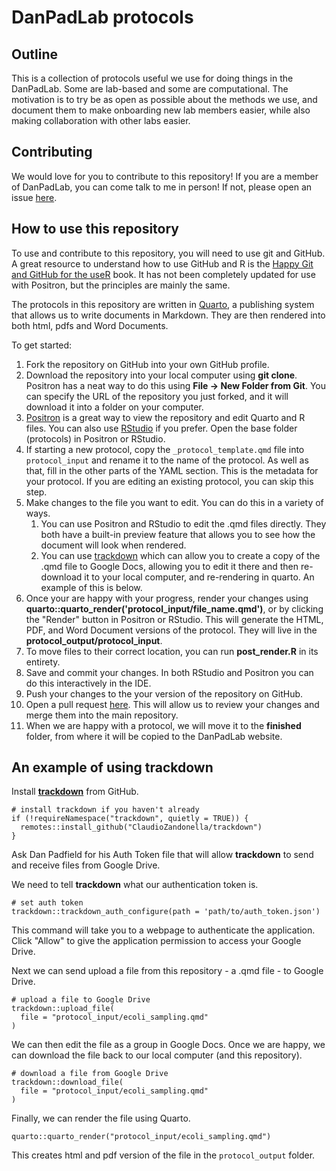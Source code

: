# DanPadLab protocols

## Outline

This is a collection of protocols useful we use for doing things in the DanPadLab. Some are lab-based and some are computational. The motivation is to try be as open as possible about the methods we use, and document them to make onboarding new lab members easier, while also making collaboration with other labs easier.

## Contributing

We would love for you to contribute to this repository! If you are a member of DanPadLab, you can come talk to me in person! If not, please open an issue [here](https://github.com/padpadpadpad/protocols/issues).

## How to use this repository

To use and contribute to this repository, you will need to use git and GitHub. A great resource to understand how to use GitHub and R is the [Happy Git and GitHub for the useR](https://happygitwithr.com/) book. It has not been completely updated for use with Positron, but the principles are mainly the same.

The protocols in this repository are written in [Quarto](https://quarto.org/), a publishing system that allows us to write documents in Markdown. They are then rendered into both html, pdfs and Word Documents.

To get started:

1. Fork the repository on GitHub into your own GitHub profile.
1. Download the repository into your local computer using **git clone**. Positron has a neat way to do this using **File -> New Folder from Git**. You can specify the URL of the repository you just forked, and it will download it into a folder on your computer.
1. [Positron](https://positron.posit.co/) is a great way to view the repository and edit Quarto and R files. You can also use [RStudio](https://posit.co/download/rstudio-desktop/) if you prefer. Open the base folder (protocols) in Positron or RStudio.
1. If starting a new protocol, copy the `_protocol_template.qmd` file into `protocol_input` and rename it to the name of the protocol. As well as that, fill in the other parts of the YAML section. This is the metadata for your protocol. If you are editing an existing protocol, you can skip this step.
1. Make changes to the file you want to edit. You can do this in a variety of ways.
    1. You can use Positron and RStudio to edit the .qmd files directly. They both have a built-in preview feature that allows you to see how the document will look when rendered.
    1. You can use [trackdown](https://github.com/claudiozandonella/trackdown/) which can allow you to create a copy of the .qmd file to Google Docs, allowing you to edit it there and then re-download it to your local computer, and re-rendering in quarto. An example of this is below.
1. Once your are happy with your progress, render your changes using **quarto::quarto_render('protocol_input/file_name.qmd')**, or by clicking the "Render" button in Positron or RStudio. This will generate the HTML, PDF, and Word Document versions of the protocol. They will live in the **protocol_output/protocol_input**.
1. To move files to their correct location, you can run **post_render.R** in its entirety.
1. Save and commit your changes. In both RStudio and Positron you can do this interactively in the IDE.
1. Push your changes to the your version of the repository on GitHub.
1. Open a pull request [here](https://github.com/padpadpadpad/protocols/pulls). This will allow us to review your changes and merge them into the main repository.
1. When we are happy with a protocol, we will move it to the **finished** folder, from where it will be copied to the DanPadLab website.

## An example of using trackdown

Install [**trackdown**](https://claudiozandonella.github.io/trackdown/) from GitHub.

```{r}
# install trackdown if you haven't already
if (!requireNamespace("trackdown", quietly = TRUE)) {
  remotes::install_github("ClaudioZandonella/trackdown")
}
```

Ask Dan Padfield for his Auth Token file that will allow **trackdown** to send and receive files from Google Drive.

We need to tell **trackdown** what our authentication token is.

```{r}
# set auth token
trackdown::trackdown_auth_configure(path = 'path/to/auth_token.json')
```

This command will take you to a webpage to authenticate the application. Click "Allow" to give the application permission to access your Google Drive.

Next we can send upload a file from this repository - a .qmd file - to Google Drive.

```{r}
# upload a file to Google Drive
trackdown::upload_file(
  file = "protocol_input/ecoli_sampling.qmd"
)
```

We can then edit the file as a group in Google Docs. Once we are happy, we can download the file back to our local computer (and this repository).

```{r}
# download a file from Google Drive
trackdown::download_file(
  file = "protocol_input/ecoli_sampling.qmd"
)
```

Finally, we can render the file using Quarto.

```{r}
quarto::quarto_render("protocol_input/ecoli_sampling.qmd")
```

This creates html and pdf version of the file in the `protocol_output` folder.
